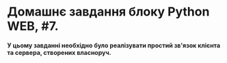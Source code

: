 # Домашнє завдання блоку Python WEB, #7.

#### У цьому завданні необхідно було реалізувати простий зв'язок клієнта та сервера, створених власноруч.